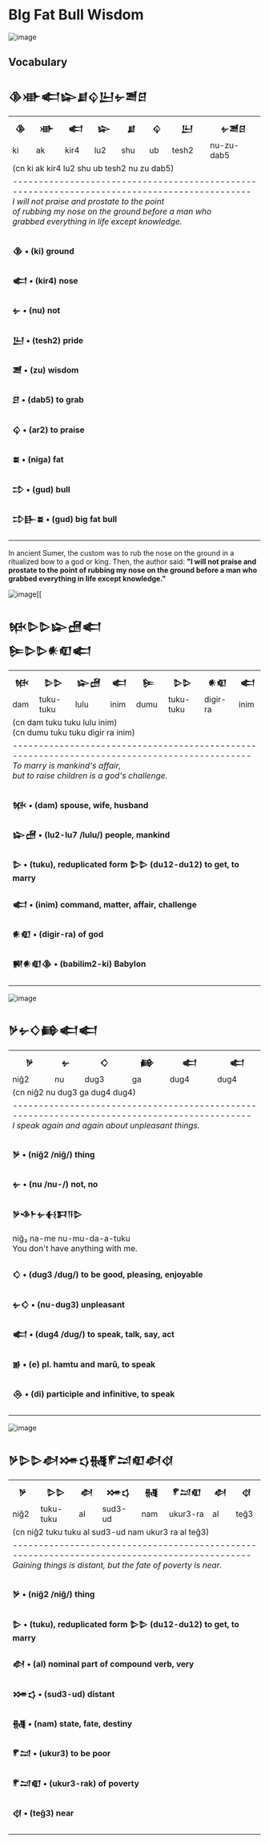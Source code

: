 # BIg Fat Bull Wisdom

![image](https://github.com/user-attachments/assets/ef1bf90a-aa31-46b6-af92-d69aed16b2b6)

## Vocabulary

<h2>𒆠𒀝𒅗𒇽𒋗𒌒𒌨𒉡𒍪𒆪</h2>
<table>
  <tr>
    <th>𒆠</th>
    <th>𒀝</th>
    <th>𒅗</th>
    <th>𒇽</th>
    <th>𒋗</th>
    <th>𒌒</th>
    <th>𒌨</th>
    <th>𒉡𒍪𒆪</th>
  </tr>
  <tr>
    <td>ki</td>
    <td>ak</td>
    <td>kir4</td>
    <td>lu2</td>
    <td>shu</td>
    <td>ub</td>
    <td>tesh2</td>
    <td>nu-zu-dab5</td>
  </tr>
  <tr>
    <td colspan="8"> 
    (cn ki ak kir4 lu2 shu ub tesh2 nu zu dab5) 
    </td>
  </tr>
  <tr>
    <td colspan="8"> 
  ---------------------------------------------------------------------------------------------</br>
  <i>I will not praise and prostate to the point</br>
    of rubbing my nose on the ground before a man who</br>
    grabbed everything in life except knowledge.</i>
    </td>
  </tr>
  <tr>
    <td colspan="8">
    <h4>𒆠 • (ki) ground</h4>
    <h4>𒅗 • (kir4) nose</h4>
    <h4>𒉡 • (nu) not</h4>
    <h4>𒌨 • (tesh2) pride</h4>
    <h4>𒍪 • (zu) wisdom</h4>
    <h4>𒆪 • (dab5) to grab</h4>
    <h4>𒌒  • (ar2) to praise</h4>
    <h4>𒊺 • (niga) fat</h4>
    <h4>𒄞 • (gud) bull</h4>
      <h4>𒄞𒃲𒊺 • (gud) big fat bull </h4>
    </td>
  </tr>
</table>

In ancient Sumer, the custom was to rub the nose on the ground
in a ritualized bow to a god or king. Then, the author said:
**"I will not praise and prostate to the point of rubbing my nose
on the ground before a man who grabbed everything in life except knowledge."**

![image](https://github.com/user-attachments/assets/7fa44af6-df9e-4419-a8fc-b9f5b187e5e9)[[

<h2>𒁮𒌇𒌇𒇽𒍇𒅗</br> 𒌉𒌇𒌇𒀭𒊏𒅗</h2>
<table>
  <tr>
    <th>𒁮</th>
    <th>𒌇𒌇</th>
    <th>𒇽𒍇</th>
    <th>𒅗</th>
    <th>𒌉</th>
    <th>𒌇𒌇</th>
    <th>𒀭𒊏</th>
    <th>𒅗</th>
  </tr>
  <tr>
    <td>dam</td>
    <td>tuku-tuku</td>
    <td>lulu</td>
    <td>inim</td>
    <td>dumu</td>
    <td>tuku-tuku</td>
    <td>digir-ra</td>
    <td>inim</td>
  </tr>
  <tr>
    <td colspan="8"> 
    (cn dam tuku tuku lulu inim) </br>
    (cn dumu tuku tuku digir ra inim)
    </td>
  </tr>
  <tr>
    <td colspan="8"> 
    ---------------------------------------------------------------------------------------------</br>
  <i>To marry is mankind's affair,</br> but to raise children is a god's challenge.</i>
    </td>
  </tr>
  <tr>
    <td colspan="8">
    <h4>𒁮 • (dam) spouse, wife, husband</h4>
    <h4>𒇽𒍇 • (lu2-lu7 /lulu/) people, mankind</h4>
    <h4>𒌇 • (tuku), reduplicated form 𒌇𒌇 (du12-du12) to get, to marry</h4>
    <h4>𒅗 • (inim) command, matter, affair, challenge</h4>
    <h4>𒀭𒊏 • (digir-ra) of god </h4>
    <h4>𒆍𒀭𒊏𒆠 • (babilim2-ki) Babylon</h4>
    </td>
  </tr>
</table>

![image](https://github.com/user-attachments/assets/59a55c09-a39d-427e-9dc4-91c94500b644)

<h2>𒃻𒉡𒄭𒂵𒅗𒅗</h2>
<table>
  <tr>
    <th>𒃻</th>
    <th>𒉡</th>
    <th>𒄭</th>
    <th>𒂵</th>
    <th>𒅗</th>
    <th>𒅗</th>
  </tr>
  <tr>
    <td>niĝ2</td>
    <td>nu</td>
    <td>dug3</td>
    <td>ga</td>
    <td>dug4</td>
    <td>dug4</td>
  </tr>
  <tr>
    <td colspan="6"> 
    (cn niĝ2 nu dug3 ga dug4 dug4)
    </td>
  </tr>
  <tr>
    <td colspan="6">
      ---------------------------------------------------------------------------------------------</br>
    <i>I speak again and again about unpleasant things.</i>
    </td>
  </tr>
  <tr>
    <td colspan="6"> 
    <h4>𒃻 • (nig̃2 /nig̃/) thing</h4>
    <h4>𒉡 • (nu /nu-/) not, no</h4>
    <h4>𒃻𒈾𒈨𒉡𒈬𒁕𒀀𒌇</h4>
      nig̃₂ na-me nu-mu-da-a-tuku</br>
      You don't have anything with me.
    <h4>𒄭 • (dug3 /dug/) to be good, pleasing, enjoyable</h4>
    <h4>𒉡𒄭 • (nu-dug3) unpleasant</h4>
    <h4>𒅗 • (dug4 /dug/) to speak, talk, say, act</h4>
    <h4>𒂊 •  (e) pl. hamtu and marû, to speak </h4>
    <h4>𒁲 •  (di) participle and infinitive, to speak </h4>
    </td>
  </tr>
</table>

![image](https://github.com/user-attachments/assets/1404b67e-a404-4a09-9d74-606d07c58277)

<h2>𒃻𒌇𒌇𒀠𒋤𒌓𒉆𒇳𒁺𒊏𒀠𒋼</h2>
<table>
  <tr>
    <th>𒃻</th>
    <th>𒌇𒌇</th>
    <th>𒀠</th>
    <th>𒋤𒌓</th>
    <th>𒉆</th>
    <th>𒇳𒁺𒊏</th>
    <th>𒀠</th>
    <th>𒋼</th>
  </tr>
  <tr>
    <td>niĝ2</td>
    <td>tuku-tuku</td>
    <td>al</td>
    <td>sud3-ud</td>
    <td>nam</td>
    <td>ukur3-ra</td>
    <td>al</td>
    <td>teĝ3</td>
  </tr>
  <tr>
    <td colspan="8"> 
    (cn niĝ2 tuku tuku al sud3-ud nam ukur3 ra al teĝ3)
    </td>
  </tr>
  <tr>
    <td colspan="8">
      ---------------------------------------------------------------------------------------------</br>
    <i>Gaining things is distant, but the fate of poverty is near.</i>
    </td>
  </tr>
  <tr>
    <td colspan="8"> 
    <h4>𒃻 • (nig̃2 /nig̃/) thing</h4>
    <h4>𒌇 • (tuku), reduplicated form 𒌇𒌇 (du12-du12) to get, to marry</h4>
    <h4>𒀠 • (al) nominal part of compound verb, very</h4>
    <h4>𒋤𒌓 • (sud3-ud) distant</h4>
    <h4>𒉆 • (nam) state, fate, destiny</h4>
    <h4>𒇳𒁺 • (ukur3) to be poor</h4>
    <h4>𒇳𒁺𒊏 •  (ukur3-rak) of poverty </h4>
    <h4>𒋼 •  (teĝ3) near </h4>
    </td>
  </tr>
</table>

